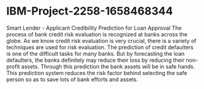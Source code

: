 # IBM-Project-2258-1658468344
Smart Lender - Applicant Credibility Prediction for Loan Approval
    The process of bank credit risk evaluation is recognized at banks across the globe.  As we know credit risk evaluation is very crucial, there is a variety of techniques are used for risk evaluation.  The prediction of credit defaulters is one of the difficult tasks for many banks.  But by forecasting the loan defaulters, the banks definitely may reduce their loss by reducing their non-profit assets.  Through this prediction the bank assets will be in safe hands.  This prediction system reduces the risk factor behind selecting the safe person so as to save lots of bank efforts and assets.
